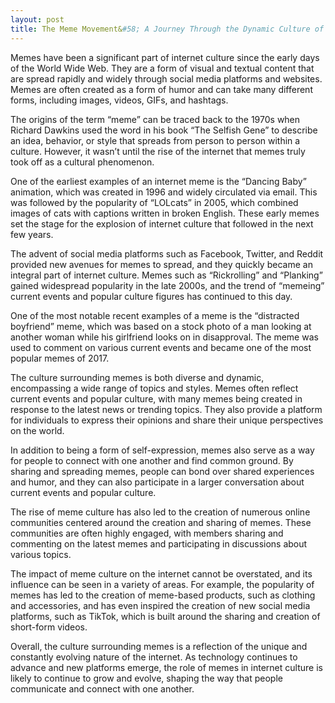 ```yaml
---
layout: post
title: The Meme Movement&#58; A Journey Through the Dynamic Culture of Internet Humor
---
```


Memes have been a significant part of internet culture since the early days of the World Wide Web. They are a form of visual and textual content that are spread rapidly and widely through social media platforms and websites. Memes are often created as a form of humor and can take many different forms, including images, videos, GIFs, and hashtags.

The origins of the term “meme” can be traced back to the 1970s when Richard Dawkins used the word in his book “The Selfish Gene” to describe an idea, behavior, or style that spreads from person to person within a culture. However, it wasn’t until the rise of the internet that memes truly took off as a cultural phenomenon.

One of the earliest examples of an internet meme is the “Dancing Baby” animation, which was created in 1996 and widely circulated via email. This was followed by the popularity of “LOLcats” in 2005, which combined images of cats with captions written in broken English. These early memes set the stage for the explosion of internet culture that followed in the next few years.

The advent of social media platforms such as Facebook, Twitter, and Reddit provided new avenues for memes to spread, and they quickly became an integral part of internet culture. Memes such as “Rickrolling” and “Planking” gained widespread popularity in the late 2000s, and the trend of “memeing” current events and popular culture figures has continued to this day.

One of the most notable recent examples of a meme is the “distracted boyfriend” meme, which was based on a stock photo of a man looking at another woman while his girlfriend looks on in disapproval. The meme was used to comment on various current events and became one of the most popular memes of 2017.

The culture surrounding memes is both diverse and dynamic, encompassing a wide range of topics and styles. Memes often reflect current events and popular culture, with many memes being created in response to the latest news or trending topics. They also provide a platform for individuals to express their opinions and share their unique perspectives on the world.

In addition to being a form of self-expression, memes also serve as a way for people to connect with one another and find common ground. By sharing and spreading memes, people can bond over shared experiences and humor, and they can also participate in a larger conversation about current events and popular culture.

The rise of meme culture has also led to the creation of numerous online communities centered around the creation and sharing of memes. These communities are often highly engaged, with members sharing and commenting on the latest memes and participating in discussions about various topics.

The impact of meme culture on the internet cannot be overstated, and its influence can be seen in a variety of areas. For example, the popularity of memes has led to the creation of meme-based products, such as clothing and accessories, and has even inspired the creation of new social media platforms, such as TikTok, which is built around the sharing and creation of short-form videos.

Overall, the culture surrounding memes is a reflection of the unique and constantly evolving nature of the internet. As technology continues to advance and new platforms emerge, the role of memes in internet culture is likely to continue to grow and evolve, shaping the way that people communicate and connect with one another.
